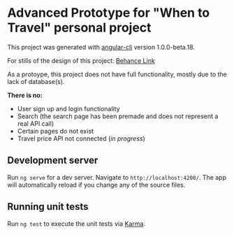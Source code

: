 # Advanced Prototype for "When to Travel" personal project

This project was generated with [angular-cli](https://github.com/angular/angular-cli) version 1.0.0-beta.18.

For stills of the design of this project: [Behance Link](https://www.behance.net/gallery/43870993/When-to-Travel)

As a protoype, this project does not have full functionality, mostly due to the lack of database(s).

**There is no:**
- User sign up and login functionality
- Search (the search page has been premade and does not represent a real API call)
- Certain pages do not exist
- Travel price API not connected (*in progress*)

## Development server
Run `ng serve` for a dev server. Navigate to `http://localhost:4200/`. The app will automatically reload if you change any of the source files.

## Running unit tests

Run `ng test` to execute the unit tests via [Karma](https://karma-runner.github.io).


